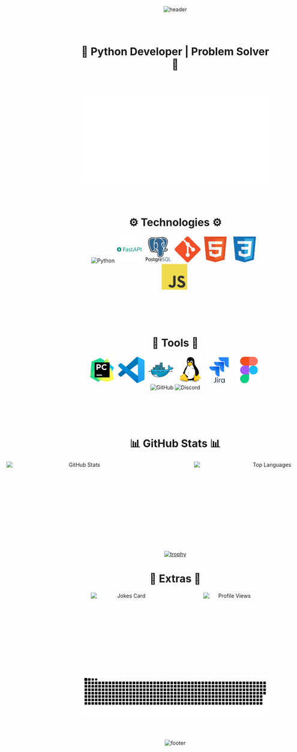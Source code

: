 <div align="center">
  <img src="https://capsule-render.vercel.app/api?type=waving&color=gradient&height=256&section=header&text=Hello,%20I%27m%20Oleksii!&fontSize=75&animation=fadeIn&fontAlignY=38&desc=Welcome%20to%20my%20GitHub%20profile!&descAlignY=51&descAlign=62" alt="header" style="max-width: 100%;">
</div>

<br><br>

<div align="center">
  <h1>🐍 Python Developer | Problem Solver 🎯</h1>
</div>

<br><br>

<div align="center">
  <img src="https://github.com/z1mplex/.github-workflows/blob/main/metrics.plugin.isocalendar.svg" alt="Metrics" width="650"/>
</div>

<br><br>

<div align="center">
  <h1>⚙️ Technologies ⚙️</h1>
  <div align="center" style="margin-top: 20px;">
     <img src="https://techstack-generator.vercel.app/python-icon.svg" alt="Python" width="70" height="70"/>
    <img src="https://github.com/devicons/devicon/blob/master/icons/fastapi/fastapi-original-wordmark.svg" title="FastAPI" alt="FastAPI" width="70" height="70"/>&nbsp;
    <img src="https://github.com/devicons/devicon/blob/master/icons/postgresql/postgresql-original-wordmark.svg" title="PostgreSQL" alt="PostgreSQL" width="70" height="70"/>&nbsp;
    <img src="https://github.com/devicons/devicon/blob/master/icons/git/git-original.svg" title="Git" alt="Git" width="70" height="70"/>
    <img src="https://github.com/devicons/devicon/blob/master/icons/html5/html5-original.svg" title="HTML5" alt="HTML5" width="70" height="70"/>&nbsp;
    <img src="https://github.com/devicons/devicon/blob/master/icons/css3/css3-original.svg" title="CSS3" alt="CSS3" width="70" height="70"/>&nbsp;
    <img src="https://github.com/devicons/devicon/blob/master/icons/javascript/javascript-original.svg" title="JavaScript" alt="JavaScript" width="70" height="70"/>&nbsp;
  </div>
</div>

<br><br>
<br><br>

<div align="center">
  <h1>🔧 Tools 🔧</h1>
  <div align="center" style="margin-top: 20px;">
    <img src="https://github.com/devicons/devicon/blob/master/icons/pycharm/pycharm-original.svg" title="PyCharm" alt="PyCharm" width="70" height="70"/>&nbsp;
    <img src="https://github.com/devicons/devicon/blob/master/icons/vscode/vscode-original.svg" title="VScode" alt="VScode" width="70" height="70"/>&nbsp;
    <img src="https://github.com/devicons/devicon/blob/master/icons/docker/docker-original.svg" title="Docker" alt="Docker" width="70" height="70"/>&nbsp;
    <img src="https://github.com/devicons/devicon/blob/master/icons/linux/linux-original.svg" title="Linux" alt="Linux" width="70" height="70"/>&nbsp;
    <img src="https://github.com/devicons/devicon/blob/master/icons/jira/jira-original-wordmark.svg" title="Jira" alt="Jira" width="70" height="70"/>&nbsp;
    <img src="https://github.com/devicons/devicon/blob/master/icons/figma/figma-original.svg" title="Figma" alt="Figma" width="70" height="70"/>
    <img src="https://techstack-generator.vercel.app/github-icon.svg" alt="GitHub" width="70" height="70"/>
    <img src="https://cdn.simpleicons.org/discord/5865F2" title="Discord" alt="Discord" width="70" height="70"/>
  </div>
</div>

<br><br>
<br><br>

<div align="center">
  <h1>📊 GitHub Stats 📊</h1> 
  
  <div style="display: flex; justify-content: center; gap: 100px; margin: 20px;">
    <img src="https://github-readme-stats.vercel.app/api?username=z1mplex&show_icons=true&theme=tokyonight" alt="GitHub Stats" width="400" height="170"/>
    <img src="https://github-readme-stats.vercel.app/api/top-langs/?username=z1mplex&layout=compact&theme=tokyonight" alt="Top Languages" width="400" height="170"/>
  </div>

  <br><br>

<div style="text-align: center;">
  <a href="https://github.com/z1mplex/github-profile-trophy">
    <img src="https://github-profile-trophy.vercel.app/?username=z1mplex&theme=onedark" alt="trophy">
  </a>
</div>
</div>

<div align="center">
<h1>🔢 Extras 🔢</h1>
  
 <div style="display: flex; justify-content: center; gap: 100px; margin: 20px;">
    <img src="https://readme-jokes.vercel.app/api" alt="Jokes Card" width="200" height="150"/>
    <img src="https://komarev.com/ghpvc/?username=z1mplex&style=for-the-badge&color=blueviolet" alt="Profile Views" width="150" height="50"/>
</div>
  
  <br><br>
  
  <img src="https://raw.githubusercontent.com/teuchezh/teuchezh/output/github-contribution-grid-snake-dark.svg#gh-dark-mode-only" alt="Contribution Snake Dark Mode"/>
</div>
</div>

<br><br>

<div align="center">
  <img src="https://capsule-render.vercel.app/api?type=soft&color=gradient&text=Come%20again!&fontSize=40&animation=twinkling" alt="footer">
</div>
